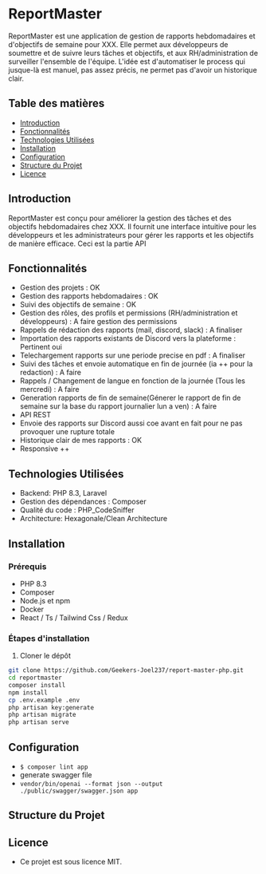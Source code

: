 # ReportMaster

ReportMaster est une application de gestion de rapports hebdomadaires et d'objectifs de semaine pour XXX. 
Elle permet aux développeurs de soumettre et de suivre leurs tâches et objectifs, 
et aux RH/administration de surveiller l'ensemble de l'équipe. L'idée est d'automatiser le process qui jusque-là 
est manuel, pas assez précis, ne permet pas d'avoir un historique clair.

## Table des matières

- [Introduction](#introduction)
- [Fonctionnalités](#fonctionnalités)
- [Technologies Utilisées](#technologies-utilisées)
- [Installation](#installation)
- [Configuration](#configuration)
- [Structure du Projet](#structure-du-projet)
- [Licence](#licence)

## Introduction

ReportMaster est conçu pour améliorer la gestion des tâches et des objectifs hebdomadaires chez XXX. 
Il fournit une interface intuitive pour les développeurs et les administrateurs pour gérer les rapports et 
les objectifs de manière efficace.
Ceci est la partie API 
## Fonctionnalités

- Gestion des projets : OK
- Gestion des rapports hebdomadaires : OK
- Suivi des objectifs de semaine : OK
- Gestion des rôles, des profils et permissions (RH/administration et développeurs) : A faire gestion des permissions
- Rappels de rédaction des rapports (mail, discord, slack) : A finaliser
- Importation des rapports existants de Discord vers la plateforme : Pertinent oui
- Telechargement rapports sur une periode precise en pdf : A finaliser
- Suivi des tâches et envoie automatique en fin de journée (ia ++ pour la redaction) : A faire
- Rappels / Changement de langue en fonction de la journée (Tous les mercredi) : A faire
- Generation rapports de fin de semaine(Génerer le rapport de fin de semaine sur la base du rapport journalier lun a ven) : A faire 
- API REST 
- Envoie des rapports sur Discord aussi coe avant en fait pour ne pas provoquer une rupture totale
- Historique clair de mes rapports : OK
- Responsive ++
## Technologies Utilisées

- Backend: PHP 8.3, Laravel
- Gestion des dépendances : Composer
- Qualité du code : PHP_CodeSniffer
- Architecture: Hexagonale/Clean Architecture

## Installation

### Prérequis

- PHP 8.3
- Composer
- Node.js et npm
- Docker
- React / Ts / Tailwind Css / Redux

### Étapes d'installation

1. Cloner le dépôt

```bash
git clone https://github.com/Geekers-Joel237/report-master-php.git
cd reportmaster
composer install
npm install
cp .env.example .env
php artisan key:generate
php artisan migrate
php artisan serve
````

## Configuration
- ``$ composer lint app``
- generate swagger file
- ``vendor/bin/openai --format json --output ./public/swagger/swagger.json app``

## Structure du Projet

## Licence
- Ce projet est sous licence MIT.
